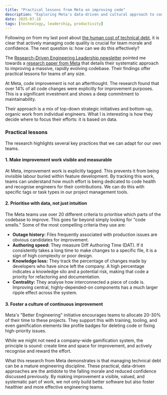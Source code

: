 ```yaml
---
title: "Practical lessons from Meta on improving code"
description: "Exploring Meta's data-driven and cultural approach to code improvement and how we can apply these lessons to our own projects."
date: 2025-07-18
tags: [technology, leadership, productivity]
---
```


Following on from my last post about [the human cost of technical debt](/blog/the-human-cost-of-technical-debt/), it is clear that actively managing code quality is crucial for team morale and confidence. The next question is: how can we do this effectively?

The [Research-Driven Engineering Leadership newsletter](https://open.substack.com/pub/rdel/p/rdel-101-what-can-we-learn-from-metas) pointed me towards a [research paper from Meta](https://arxiv.org/html/2504.12517v2) that details their systematic approach to improving a massive, rapidly evolving codebase. Their findings offer practical lessons for teams of any size.

At Meta, code improvement is not an afterthought. The research found that over 14% of all code changes were explicitly for improvement purposes. This is a significant investment and shows a deep commitment to maintainability.

Their approach is a mix of top-down strategic initiatives and bottom-up, organic work from individual engineers. What I is interesting is how they decide where to focus their efforts: it is based on data.

### Practical lessons

The research highlights several key practices that we can adapt for our own teams.

#### 1. Make improvement work visible and measurable

At Meta, improvement work is explicitly tagged. This prevents it from being invisible labour buried within feature development. By tracking this work, teams can understand how much effort is being dedicated to code health and recognise engineers for their contributions. We can do this with specific tags or task types in our project management tools.

#### 2. Prioritise with data, not just intuition

The Meta teams use over 20 different criteria to prioritise which parts of the codebase to improve. This goes far beyond simply looking for "code smells." Some of the most compelling criteria they use are:

*   **Outage history:** Files frequently associated with production issues are obvious candidates for improvement.
*   **Authoring speed:** They measure Diff Authoring Time (DAT). If it consistently takes a long time to make changes to a specific file, it is a sign of high complexity or poor design.
*   **Knowledge loss:** They track the percentage of changes made by developers who have since left the company. A high percentage indicates a knowledge silo and a potential risk, making that code a priority for refactoring and documentation.
*   **Centrality:** They analyse how interconnected a piece of code is. Improving central, highly-depended-on components has a much larger ripple effect across the system.

#### 3. Foster a culture of continuous improvement

Meta's "Better Engineering" initiative encourages teams to allocate 20-30% of their time to these projects. They support this with training, tooling, and even gamification elements like profile badges for deleting code or fixing high-priority issues.

While we might not need a company-wide gamification system, the principle is sound: create time and space for improvement, and actively recognise and reward the effort.

What this research from Meta demonstrates is that managing technical debt can be a mature engineering discipline. These practical, data-driven approaches are the antidote to the falling morale and reduced confidence discussed previously. By making improvement a visible, valued, and systematic part of work, we not only build better software but also foster healthier and more effective engineering teams.